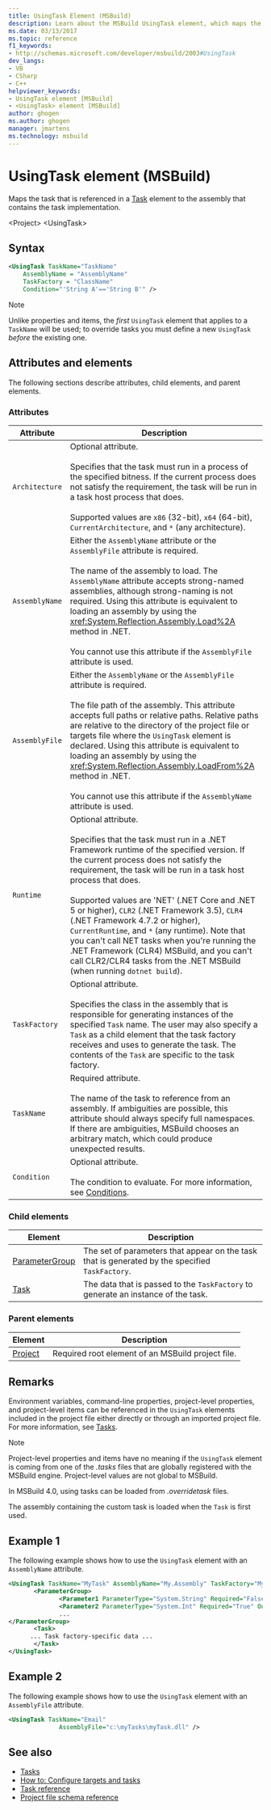 ```yaml
---
title: UsingTask Element (MSBuild)
description: Learn about the MSBuild UsingTask element, which maps the task referenced in a task element to the assembly that contains the task implementation.
ms.date: 03/13/2017
ms.topic: reference
f1_keywords:
- http://schemas.microsoft.com/developer/msbuild/2003#UsingTask
dev_langs:
- VB
- CSharp
- C++
helpviewer_keywords:
- UsingTask element [MSBuild]
- <UsingTask> element [MSBuild]
author: ghogen
ms.author: ghogen
manager: jmartens
ms.technology: msbuild
---
```

# UsingTask element (MSBuild)

Maps the task that is referenced in a [Task](../msbuild/task-element-msbuild.md) element to the assembly that contains the task implementation.

 \<Project>
 \<UsingTask>

## Syntax

```xml
<UsingTask TaskName="TaskName"
    AssemblyName = "AssemblyName"
    TaskFactory = "ClassName"
    Condition="'String A'=='String B'" />
```

> [!NOTE]
> Unlike properties and items, the *first* `UsingTask` element that applies to a `TaskName` will be used; to override tasks you must define a new `UsingTask` *before* the existing one.

## Attributes and elements

 The following sections describe attributes, child elements, and parent elements.

### Attributes

|Attribute|Description|
|---------------|-----------------|
|`Architecture`|Optional attribute.<br /><br /> Specifies that the task must run in a process of the specified bitness. If the current process does not satisfy the requirement, the task will be run in a task host process that does.<br /><br /> Supported values are `x86` (32-bit), `x64` (64-bit), `CurrentArchitecture`, and `*` (any architecture).|  
|`AssemblyName`|Either the `AssemblyName` attribute or the `AssemblyFile` attribute is required.<br /><br /> The name of the assembly to load. The `AssemblyName` attribute accepts strong-named assemblies, although strong-naming is not required. Using this attribute is equivalent to loading an assembly by using the <xref:System.Reflection.Assembly.Load%2A> method in .NET.<br /><br /> You cannot use this attribute if the `AssemblyFile` attribute is used.|
|`AssemblyFile`|Either the `AssemblyName` or the `AssemblyFile` attribute is required.<br /><br /> The file path of the assembly. This attribute accepts full paths or relative paths. Relative paths are relative to the directory of the project file or targets file where the `UsingTask` element is declared. Using this attribute is equivalent to loading an assembly by using the <xref:System.Reflection.Assembly.LoadFrom%2A> method in .NET.<br /><br /> You cannot use this attribute if the `AssemblyName` attribute is used.|
|`Runtime`|Optional attribute.<br /><br /> Specifies that the task must run in a .NET Framework runtime of the specified version. If the current process does not satisfy the requirement, the task will be run in a task host process that does.<br /><br /> Supported values are 'NET' (.NET Core and .NET 5 or higher), `CLR2` (.NET Framework 3.5), `CLR4` (.NET Framework 4.7.2 or higher), `CurrentRuntime`, and `*` (any runtime). Note that you can't call NET tasks when you're running the .NET Framework (CLR4) MSBuild, and you can't call CLR2/CLR4 tasks from the .NET MSBuild (when running `dotnet build`).|  
|`TaskFactory`|Optional attribute.<br /><br /> Specifies the class in the assembly that is responsible for generating instances of the specified `Task` name.  The user may also specify a `Task` as a child element that the task factory receives and uses to generate the task. The contents of the `Task` are specific to the task factory.|
|`TaskName`|Required attribute.<br /><br /> The name of the task to reference from an assembly. If ambiguities are possible, this attribute should always specify full namespaces. If there are ambiguities, MSBuild chooses an arbitrary match, which could produce unexpected results.|
|`Condition`|Optional attribute.<br /><br /> The condition to evaluate. For more information, see [Conditions](../msbuild/msbuild-conditions.md).|

### Child elements

|Element|Description|
|-------------|-----------------|
|[ParameterGroup](../msbuild/parametergroup-element.md)|The set of parameters that appear on the task that is generated by the specified `TaskFactory`.|
|[Task](../msbuild/taskbody-element-msbuild.md)|The data that is passed to the `TaskFactory` to generate an instance of the task.|

### Parent elements

| Element | Description |
| - | - |
| [Project](../msbuild/project-element-msbuild.md) | Required root element of an MSBuild project file. |

## Remarks

 Environment variables, command-line properties, project-level properties, and project-level items can be referenced in the `UsingTask` elements included in the project file either directly or through an imported project file. For more information, see [Tasks](../msbuild/msbuild-tasks.md).

> [!NOTE]
> Project-level properties and items have no meaning if the `UsingTask` element is coming from one of the *.tasks* files that are globally registered with the MSBuild engine. Project-level values are not global to MSBuild.

 In MSBuild 4.0, using tasks can be loaded from *.overridetask* files.

The assembly containing the custom task is loaded when the `Task` is first used.

## Example 1

 The following example shows how to use the `UsingTask` element with an `AssemblyName` attribute.

```xml
<UsingTask TaskName="MyTask" AssemblyName="My.Assembly" TaskFactory="MyTaskFactory">
       <ParameterGroup>
              <Parameter1 ParameterType="System.String" Required="False" Output="False"/>
              <Parameter2 ParameterType="System.Int" Required="True" Output="False"/>
              ...
</ParameterGroup>
       <Task>
      ... Task factory-specific data ...
       </Task>
</UsingTask>
```

## Example 2

 The following example shows how to use the `UsingTask` element with an `AssemblyFile` attribute.

```xml
<UsingTask TaskName="Email"
              AssemblyFile="c:\myTasks\myTask.dll" />
```

## See also

- [Tasks](../msbuild/msbuild-tasks.md)
- [How to: Configure targets and tasks](../msbuild/how-to-configure-targets-and-tasks.md)   
- [Task reference](../msbuild/msbuild-task-reference.md)
- [Project file schema reference](../msbuild/msbuild-project-file-schema-reference.md)
